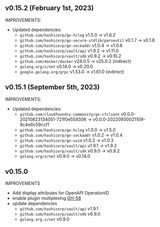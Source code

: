 ## v0.15.2 (February 1st, 2023)

IMPROVEMENTS:

* Updated dependencies:
   * `github.com/hashicorp/go-hclog` v1.5.0 -> v1.6.2
   * `github.com/hashicorp/go-secure-stdlib/parseutil` v0.1.7 -> v0.1.8
   * `github.com/hashicorp/go-sockaddr` v1.0.4 -> v1.0.6
   * `github.com/hashicorp/vault/api` v1.9.2 -> v1.11.0
   * `github.com/hashicorp/vault/sdk` v0.9.2 -> v0.10.2
   * `github.com/docker/docker` v24.0.5 -> v25.0.2 (indirect)
   * `golang.org/x/net` v0.14.0 -> v0.20.0
   * `google.golang.org/grpc` v1.53.0 -> v1.61.0 (indirect)

## v0.15.1 (September 5th, 2023)

IMPROVEMENTS:

* Updated dependencies:
   * `github.com/cloudfoundry-community/go-cfclient` v0.0.0-20210823134051-721f0e559306 -> v0.0.0-20220930021109-9c4e6c59ccf1
   * `github.com/hashicorp/go-hclog` v1.0.0 -> v1.5.0
   * `github.com/hashicorp/go-sockaddr` v1.0.2 -> v1.0.4
   * `github.com/hashicorp/go-uuid` v1.0.2 -> v1.0.3
   * `github.com/hashicorp/vault/api` v1.9.1 -> v1.9.2
   * `github.com/hashicorp/vault/sdk` v0.9.0 -> v0.9.2
   * `golang.org/x/net` v0.9.0 -> v0.14.0

## v0.15.0
IMPROVEMENTS

* Add display attributes for OpenAPI OperationID
* enable plugin multiplexing [GH-58](https://github.com/hashicorp/vault-plugin-auth-cf/pull/58)
* update dependencies
  * `github.com/hashicorp/vault/api` v1.9.1
  * `github.com/hashicorp/vault/sdk` v0.9.0
  * `golang.org.x/net` v0.9.0

